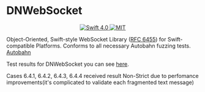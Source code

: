 # DNWebSocket

<p align="center">
<a href="https://developer.apple.com/swift/" target="_blank">
<img src="https://img.shields.io/badge/Swift-4.0-orange.svg?style=flat" alt="Swift 4.0">
</a>
<a href="https://github.com/GlebRadchenko/DNWebSocket/blob/master/LICENSE" target="_blank">
<img src="https://img.shields.io/packagist/l/doctrine/orm.svg" alt="MIT">
</a>
</p>

Object-Oriented, Swift-style WebSocket Library ([RFC 6455](https://tools.ietf.org/html/rfc6455>)) for Swift-compatible Platforms.
Conforms to all necessary Autobahn fuzzing tests. [Autobahn](http://autobahn.ws/testsuite/>)

Test results for DNWebSocket you can see [here](https://glebradchenko.github.io/dnwebsocket.github.io/).

Cases 6.4.1, 6.4.2, 6.4.3, 6.4.4 received result Non-Strict due to perfomance improvements(it's complicated to validate each fragmented text message)
